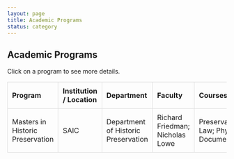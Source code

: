 ```yaml
---
layout: page
title: Academic Programs
status: category
---
```


## Academic Programs

Click on a program to see more details.

<table id="academicTable">
    <thead>
        <tr>
            <th>Program</th>
            <th>Institution / Location</th>
            <th>Department</th>
            <th>Faculty</th>
            <th>Courses</th>
            <th>Link</th>
            <th>Exhibitions</th>
        </tr>
    </thead>
  <tbody>
    <tr>
        <td>Masters in Historic Preservation</td>
        <td>SAIC</td>
        <td>Department of Historic Preservation</td>
        <td>Richard Friedman; Nicholas Lowe</td>
        <td>Preservation Law; Physical Documentation</td>
        <td><a href="https://www.saic.edu/historic-preservation" target="_blank">View Program</a></td>
        <td><a href="https://www.saic.edu/historic-preservation/people/projects" target="_blank">View Exhibition</a></td>
    </tr>
</tbody>

</table>

<style>
    table {
        width: 100%;
        border-collapse: collapse;
    }
    th, td {
        padding: 10px;
        border: 1px solid #ddd;
        text-align: left;
    }
    .hidden {
        display: none;  /* Initially hide the details row */
    }
    .details-row td {
        background-color: #f9f9f9; /* Light background for expanded row */
    }
    tr:hover {
        background-color: #f1f1f1;
        cursor: pointer;
    }
</style>


<script src="{{ site.baseurl }}/assets/js/academicTable.js"></script>
